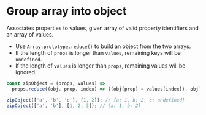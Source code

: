 # Group array into object

Associates properties to values, given array of valid property identifiers and an array of values.

* Use `Array.prototype.reduce()` to build an object from the two arrays.
* If the length of `props` is longer than `values`, remaining keys will be `undefined`.
* If the length of `values` is longer than `props`, remaining values will be ignored.

```js
const zipObject = (props, values) =>
  props.reduce((obj, prop, index) => ((obj[prop] = values[index]), obj), {});
```

```js
zipObject(['a', 'b', 'c'], [1, 2]); // {a: 1, b: 2, c: undefined}
zipObject(['a', 'b'], [1, 2, 3]); // {a: 1, b: 2}
```
